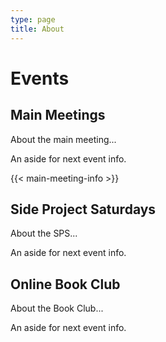 ```yaml
---
type: page
title: About
---
```


# Events

## Main Meetings

About the main meeting...

An aside for next event info.

{{< main-meeting-info >}}

## Side Project Saturdays

About the SPS...

An aside for next event info.

## Online Book Club

About the Book Club...

An aside for next event info.
